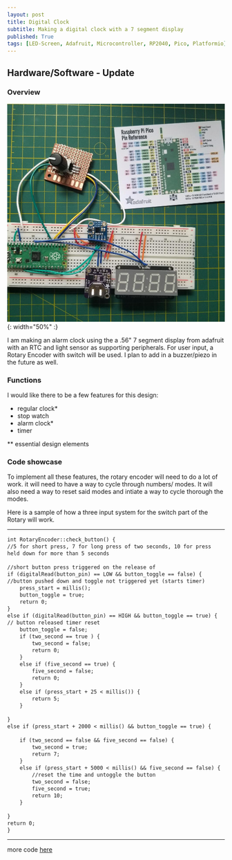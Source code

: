 ```yaml
---
layout: post
title: Digital Clock 
subtitle: Making a digital clock with a 7 segment display 
published: True
tags: [LED-Screen, Adafruit, Microcontroller, RP2040, Pico, Platformio]
---
```

## Hardware/Software - Update

### Overview  

![breadboard_digitalclock](https://github.com/hbchaney/Blogging/blob/master/Projects/Digital_clock/imgs/digital_clock_breadboard.jpg?raw=true){: width="50%" :}

I am making an alarm clock using the a .56" 7 segment display from adafruit with an RTC and light sensor as supporting peripherals. For user input, a Rotary Encoder with switch will be used. I plan to add in a buzzer/piezo in the future as well. 

### Functions 

I would like there to be a few features for this design:  
- regular clock*
- stop watch 
- alarm clock*
- timer 

** essential design elements 

### Code showcase 
To implement all these features, the rotary encoder will need to do a lot of work. it will need to have a way to cycle through numbers/ modes. It will also need a way to reset said modes and intiate a way to cycle thorough the modes. 

Here is a sample of how a three input system for the switch part of the Rotary will work. 

---

    int RotaryEncoder::check_button() {  
    //5 for short press, 7 for long press of two seconds, 10 for press held down for more than 5 seconds 

    //short button press triggered on the release of  
    if (digitalRead(button_pin) == LOW && button_toggle == false) { //button pushed down and toggle not triggered yet (starts timer)
        press_start = millis(); 
        button_toggle = true; 
        return 0; 
    }
    else if (digitalRead(button_pin) == HIGH && button_toggle == true) { // button released timer reset
        button_toggle = false;
        if (two_second == true ) { 
            two_second = false; 
            return 0; 
        }
        else if (five_second == true) { 
            five_second = false; 
            return 0; 
        }
        else if (press_start + 25 < millis()) { 
            return 5; 
        }

    }
    else if (press_start + 2000 < millis() && button_toggle == true) { 

        if (two_second == false && five_second == false) { 
            two_second = true; 
            return 7; 
        }
        else if (press_start + 5000 < millis() && five_second == false) { 
            //reset the time and untoggle the button 
            two_second = false; 
            five_second = true; 
            return 10; 
        }

    }
    return 0; 
    }
--- 

more code [here](https://github.com/hbchaney/Blogging/tree/master/Projects/Digital_clock/Digital_clock)






